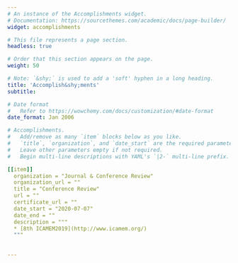 ```yaml
---
# An instance of the Accomplishments widget.
# Documentation: https://sourcethemes.com/academic/docs/page-builder/
widget: accomplishments

# This file represents a page section.
headless: true

# Order that this section appears on the page.
weight: 50

# Note: `&shy;` is used to add a 'soft' hyphen in a long heading.
title: 'Accomplish&shy;ments'
subtitle:

# Date format
#   Refer to https://wowchemy.com/docs/customization/#date-format
date_format: Jan 2006

# Accomplishments.
#   Add/remove as many `item` blocks below as you like.
#   `title`, `organization`, and `date_start` are the required parameters.
#   Leave other parameters empty if not required.
#   Begin multi-line descriptions with YAML's `|2-` multi-line prefix.

[[item]]
  organization = "Journal & Conference Review"
  organization_url = ""
  title = "Conference Review"
  url = ""
  certificate_url = ""
  date_start = "2020-07-07"
  date_end = ""
  description = """
  * [8th ICAMEM2019](http://www.icamem.org/)
  """
  
  
---
```

